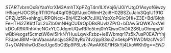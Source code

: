 $START$vbrnOx8/YaaYcrXM3AmhTXpPZgT4m1LXVbj6/iJ0iYUtgO1Asyof6iwzylH5agHJOCS5pRTfIOYa4Xqf0BQjtfJuxiOWmH2ci6H02BSZuJaIx3QqlU191GCPZjJz5R+shIngjURPQNcd+Bhj4EZ/oK7cJIXLYqbXoPGicQHi+Z3E+Bd/GlqhFeHTHi2ZK6tfTxL2oZlb0mNHgCUDrOpDBsRUvlzZPrO+bDAw5rQWK7oxVelkDCuR9XRhhVneNGxYLCJdgmUQwRRIo5tmj0hYQwoChOA2S6LuOhmpa0fwBbVeogsfScmztW6wl5IrkNYHuuLqwkFzbz+ie8Wbmqr17z5k7usP0EA7rYnjF3JpeJBIM+6nWaaxaAncjycSRZItyRo74v2ppB3suZv4ekpPYhWDMzclVvGT0+yOANhilwOd3xdUgoSbOtBp9P6Lvbi7AwAK60/1HSkYj4LkoWKh9g==$END$